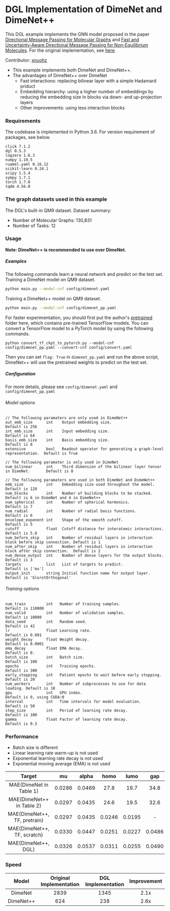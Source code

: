 # DGL Implementation of DimeNet and DimeNet++

This DGL example implements the GNN model proposed in the paper [Directional Message Passing for Molecular Graphs](https://arxiv.org/abs/2003.03123) and [Fast and Uncertainty-Aware Directional Message Passing for Non-Equilibrium Molecules](https://arxiv.org/abs/2011.14115). For the original implementation, see [here](https://github.com/klicperajo/dimenet).

Contributor: [xnuohz](https://github.com/xnuohz)

* This example implements both DimeNet and DimeNet++.
* The advantages of DimeNet++ over DimeNet
    - Fast interactions: replacing bilinear layer with a simple Hadamard priduct
    - Embedding hierarchy: using a higher number of embeddings by reducing the embedding size in blocks via down- and up-projection layers
    - Other improvements: using less interaction blocks

### Requirements
The codebase is implemented in Python 3.6. For version requirement of packages, see below.

```
click 7.1.2
dgl 0.5.3
logzero 1.6.3
numpy 1.19.5
ruamel.yaml 0.16.12
scikit-learn 0.24.1
scipy 1.5.4
sympy 1.7.1
torch 1.7.0
tqdm 4.56.0
```

### The graph datasets used in this example

The DGL's built-in QM9 dataset. Dataset summary:

* Number of Molecular Graphs: 130,831
* Number of Tasks: 12

### Usage

**Note: DimeNet++ is recommended to use over DimeNet.**

##### Examples

The following commands learn a neural network and predict on the test set.
Training a DimeNet model on QM9 dataset.
```bash
python main.py --model-cnf config/dimenet.yaml
```
Training a DimeNet++ model on QM9 dataset.
```bash
python main.py --model-cnf config/dimenet_pp.yaml
```
For faster experimentation, you should first put the author's [pretrained](https://github.com/klicperajo/dimenet/tree/master/pretrained) folder here, which contains pre-trained TensorFlow models. You can convert a TensorFlow model to a PyTorch model by using the following commands.
```
python convert_tf_ckpt_to_pytorch.py --model-cnf config/dimenet_pp.yaml --convert-cnf config/convert.yaml
```
Then you can set `flag: True` in `dimenet_pp.yaml` and run the above script, DimeNet++ will use the pretrained weights to predict on the test set.

##### Configuration

For more details, please see `config/dimenet.yaml` and `config/dimenet_pp.yaml`

###### Model options
```
// The following paramaters are only used in DimeNet++
out_emb_size      int    Output embedding size.                                         Default is 256
int_emb_size      int    Input embedding size.                                          Default is 64
basis_emb_size    int    Basis embedding size.                                          Default is 8
extensive         bool   Readout operator for generating a graph-level representation.  Default is True 

// The following paramater is only used in DimeNet
num_bilinear      int    Third dimension of the bilinear layer tensor in DimeNet.       Default is 8

// The following paramaters are used in both DimeNet and DimeNet++
emb_size          int    Embedding size used throughout the model.                              Default is 128
num_blocks        int    Number of building blocks to be stacked.                               Default is 6 in DimeNet and 4 in DimeNet++   
num_spherical     int    Number of spherical harmonics.                                         Default is 7   
num_radial        int    Number of radial basis functions.                                      Default is 6   
envelope_exponent int    Shape of the smooth cutoff.                                            Default is 5   
cutoff            float  Cutoff distance for interatomic interactions.                          Default is 5.0 
num_before_skip   int    Number of residual layers in interaction block before skip connection. Default is 1   
num_after_skip    int    Number of residual layers in interaction block after skip connection.  Default is 2   
num_dense_output  int    Number of dense layers for the output blocks.                          Default is 3   
targets           list   List of targets to predict.                                            Default is ['mu']
output_init       string Initial function name for output layer.                                Default is 'GlorotOrthogonal'
```

###### Training options
```
num_train         int   Number of training samples.                     Default is 110000
num_valid         int   Number of validation samples.                   Default is 10000
data_seed         int   Random seed.                                    Default is 42
lr                float Learning rate.                                  Default is 0.001
weight_decay      float Weight decay.                                   Default is 0.0001
ema_decay         float EMA decay.                                      Default is 0.
batch_size        int   Batch size.                                     Default is 100
epochs            int   Training epochs.                                Default is 300
early_stopping    int   Patient epochs to wait before early stopping.   Default is 20
num_workers       int   Number of subprocesses to use for data loading. Default is 18
gpu               int   GPU index.                                      Default is 0, using CUDA:0
interval          int   Time intervals for model evaluation.            Default is 50
step_size         int   Period of learning rate decay.                  Default is 100
gamma             float Factor of learning rate decay.                  Default is 0.3
```

### Performance

- Batch size is different
- Linear learning rate warm-up is not used
- Exponential learning rate decay is not used
- Exponential moving average (EMA) is not used

| Target | mu | alpha | homo | lumo | gap | r2 | zpve | U0 | U | H | G | Cv |
| :-: | :-: | :-: | :-: | :-: | :-: | :-: | :-: | :-: | :-: | :-: | :-: | :-: |
| MAE(DimeNet in Table 1)      | 0.0286 | 0.0469 | 27.8 | 19.7 | 34.8 | 0.331 | 1.29 | 8.02 | 7.89 | 8.11 | 8.98 | 0.0249 |
| MAE(DimeNet++ in Table 2)    | 0.0297 | 0.0435 | 24.6 | 19.5 | 32.6 | 0.331 | 1.21 | 6.32 | 6.28 | 6.53 | 7.56 | 0.0230 |
| MAE(DimeNet++, TF, pretrain) | 0.0297 | 0.0435 | 0.0246 | 0.0195 | -      | 0.3312 | 0.00121 | 0.0063 | 0.00628 | 0.00653 | 0.00756 | 0.0230 |
| MAE(DimeNet++, TF, scratch)  | 0.0330 | 0.0447 | 0.0251 | 0.0227 | 0.0486 | 0.3574 | 0.00123 | 0.0065 | 0.00635 | 0.00658 | 0.00747 | 0.0224 |
| MAE(DimeNet++, DGL)          | 0.0326 | 0.0537 | 0.0311 | 0.0255 | 0.0490 | 0.4801 | 0.0043 | 0.0141 | 0.0109 | 0.0117 | 0.0150 | 0.0254 |

### Speed

| Model | Original Implementation | DGL Implementation | Improvement |
| :-: | :-: | :-: | :-: |
| DimeNet | 2839 | 1345 | 2.1x |
| DimeNet++ | 624 | 238 | 2.6x |
